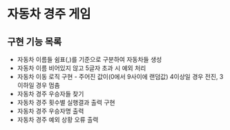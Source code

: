 # 자동차 경주 게임
## 구현 기능 목록
* 자동차 이름들 쉼표(,)를 기준으로 구분하여 자동차들 생성
* 자동차 이름 비어있지 않고 5글자 초과 시 예외 처리
* 자동차 이동 로직 구현 - 주어진 값이(0에서 9사이에 랜덤값) 4이상일 경우 전진, 3 이하일 경우 멈춤
* 자동차 경주 우승자들 찾기
* 자동차 경주 횟수별 실행결과 출력 구현
* 자동차 경주 우승자명 출력
* 자동차 경주 예외 상황 오류 출력

